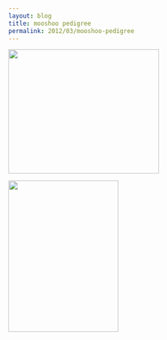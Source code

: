 ```yaml
---
layout: blog
title: mooshoo pedigree
permalink: 2012/03/mooshoo-pedigree
---
```



<a href="http://blog.kristeraxel.com/wp-content/uploads/2012/03/Screen-shot-2011-03-31-at-1.56.48-AM.jpg"><img src="http://blog.kristeraxel.com/wp-content/uploads/2012/03/Screen-shot-2011-03-31-at-1.56.48-AM-300x246.jpg" alt="" title="Screen shot 2011-03-31 at 1.56.48 AM" width="300" height="246" class="aligncenter size-medium wp-image-1734" /></a>

<a href="http://blog.kristeraxel.com/wp-content/uploads/2012/03/Screen-shot-2011-03-31-at-1.57.13-AM.jpg"><img src="http://blog.kristeraxel.com/wp-content/uploads/2012/03/Screen-shot-2011-03-31-at-1.57.13-AM-219x300.jpg" alt="" title="Screen shot 2011-03-31 at 1.57.13 AM" width="219" height="300" class="aligncenter size-medium wp-image-1735" /></a>

